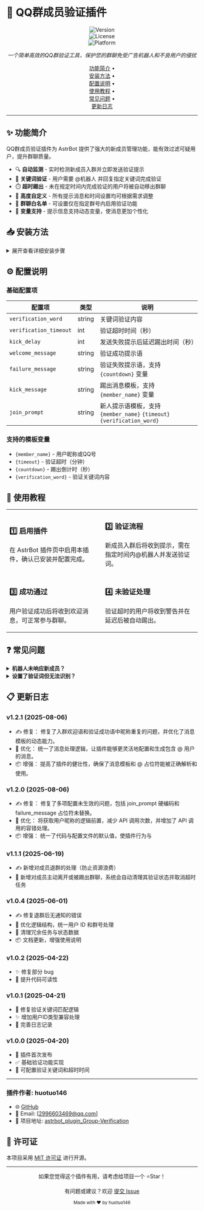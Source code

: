 # 🤖 QQ群成员验证插件

<div align="center">

![Version](https://img.shields.io/badge/version-1.2.1-blue.svg)  
![License](https://img.shields.io/badge/license-MIT-green.svg)  
![Platform](https://img.shields.io/badge/platform-AstrBot-purple.svg)

*一个简单高效的QQ群验证工具，保护您的群聊免受广告机器人和不良用户的侵扰*

[功能简介](#✨-功能简介) •  
[安装方法](#📥-安装方法) •  
[配置说明](#⚙️-配置说明) •  
[使用教程](#📝-使用教程) •  
[常见问题](#❓-常见问题) •  
[更新日志](#📋-更新日志)

</div>

---

## ✨ 功能简介

QQ群成员验证插件为 AstrBot 提供了强大的新成员管理功能，能有效过滤可疑用户，提升群聊质量。

- 🔍 **自动监测** - 实时检测新成员入群并立即发送验证提示  
- 🔑 **关键词验证** - 用户需要 @机器人 并回复指定关键词完成验证  
- ⏱️ **超时踢出** - 未在规定时间内完成验证的用户将被自动移出群聊  
- 🎨 **高度自定义** - 所有提示消息和时间设置均可根据需求调整  
- 📌 **群聊白名单** - 可设置仅在指定群号内启用验证功能  
- 🔄 **变量支持** - 提示信息支持动态变量，使消息更加个性化  

## 📥 安装方法

<details>
<summary>展开查看详细安装步骤</summary>

1. 进入 AstrBot 的插件管理界面  
2. 搜索 `astrbot_plugin_Group-Verification` 进行安装  
3. 配置插件选项（关键词、超时等）  
4. 保存并重启机器人或手动解压 release 包放入插件目录  
5. 配置 `_conf_schema.json` 以启用特定功能，如群聊限制  

</details>

## ⚙️ 配置说明

### 基础配置项

| 配置项 | 类型 | 说明 |
|--------|------|------|
| `verification_word` | string | 关键词验证内容 |
| `verification_timeout` | int | 验证超时时间（秒） |
| `kick_delay` | int | 发送失败提示后延迟踢出时间（秒） |
| `welcome_message` | string | 验证成功提示语 |
| `failure_message` | string | 验证失败提示语，支持 `{countdown}` 变量 |
| `kick_message` | string | 踢出消息模板，支持 `{member_name}` 变量 |
| `join_prompt` | string | 新人提示语模板，支持 `{member_name}` `{timeout}` `{verification_word}` |

### 支持的模板变量

- `{member_name}` - 用户昵称或QQ号  
- `{timeout}` - 验证超时（分钟）  
- `{countdown}` - 踢出倒计时（秒）  
- `{verification_word}` - 验证关键词内容  

## 📝 使用教程

<table>
  <tr>
    <td width="50%">
      <h3>1️⃣ 启用插件</h3>
      <p>在 AstrBot 插件页中启用本插件，确认已安装并配置完成。</p>
    </td>
    <td width="50%">
      <h3>2️⃣ 验证流程</h3>
      <p>新成员入群后将收到提示，需在指定时间内@机器人并发送验证词。</p>
    </td>
  </tr>
  <tr>
    <td width="50%">
      <h3>3️⃣ 成功通过</h3>
      <p>用户验证成功后将收到欢迎消息，可正常参与群聊。</p>
    </td>
    <td width="50%">
      <h3>4️⃣ 未验证处理</h3>
      <p>验证超时的用户将收到警告并在延迟后被自动踢出。</p>
    </td>
  </tr>
</table>

## ❓ 常见问题

<details>
<summary><b>机器人未响应新成员？</b></summary>
<p>请确认机器人是否为管理员，并检查 AstrBot 的事件通知权限设置。</p>
</details>

<details>
<summary><b>设置了验证词但无法识别？</b></summary>
<p>请确保用户消息中包含验证词，并正确 @ 机器人。</p>
</details>


## 📋 更新日志
### v1.2.1 (2025-08-06)
- ✍️ 修复： 修复了入群欢迎语和验证成功语中昵称重复的问题，并优化了消息模板的动态能力。
- 🔧 优化： 统一了消息处理逻辑，让插件能够更灵活地配置和生成包含 @ 用户的消息。
- 📦 增强： 提高了插件的健壮性，确保了消息模板和 @ 占位符能被正确解析和使用。
### v1.2.0 (2025-08-06)
- ✍️ 修复： 修复了多项配置未生效的问题，包括 join_prompt 硬编码和 failure_message 占位符未替换。
- 🔧 优化： 将获取用户昵称的逻辑前置，减少 API 调用次数，并增加了 API 调用的容错处理。
- 📦 增强： 统一了代码与配置文件的默认值，使插件行为与

### v1.1.1 (2025-06-19)
-  ✍️ 新增对成员退群的处理（防止资源浪费）
- 🔧 新增对成员主动离开或被踢出群聊，系统会自动清理其验证状态并取消超时任务


### v1.0.4 (2025-06-01)
-  ✍️ 修复退群后无通知的错误
- 🔧 优化逻辑结构，统一用户 ID 和群号处理
- 🧹 清理冗余任务与状态数据
- 📦 文档更新，增强使用说明

### v1.0.2 (2025-04-22)
- ✨ 修复部分 bug  
- 📝 提升代码可读性  

### v1.0.1 (2025-04-21)
- 🐛 修复验证关键词匹配逻辑  
- ✨ 增加用户ID类型兼容处理  
- 📝 完善日志记录  

### v1.0.0 (2025-04-20)
- 🚀 插件首次发布  
- ✅ 基础验证功能实现  
- 🔧 可配置验证关键词和超时时间  

---

### 插件作者: huotuo146

- 🌐 [GitHub](https://github.com/huntuo146)  
- 📧 Email: [2996603469@qq.com]  
- 🔗 项目地址: [astrbot_plugin_Group-Verification](https://github.com/huntuo146/astrbot_plugin_Group-Verification)

## 📜 许可证

本项目采用 [MIT 许可证](LICENSE) 进行开源。

---

<div align="center">
<p>如果您觉得这个插件有用，请考虑给项目一个 ⭐Star！</p>
<p>有问题或建议？欢迎 <a href="https://github.com/huntuo146/astrbot_plugin_Group-Verification/issues/new">提交 Issue</a></p>
<sub>Made with ❤️ by huotuo146</sub>
</div>
